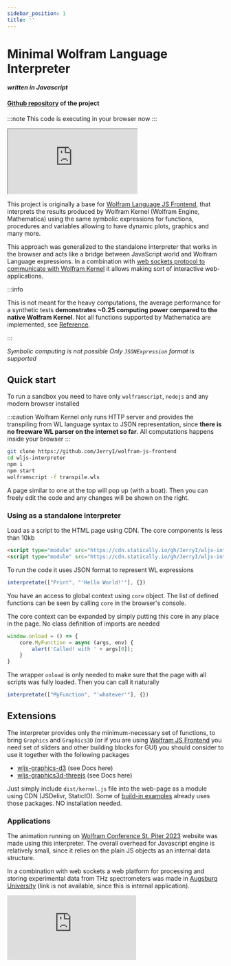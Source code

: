 ```yaml
---
sidebar_position: 1
title: ''
---
```


<h1 style={{'text-align': 'center'}}>Minimal Wolfram Language Interpreter</h1>
<div style={{'text-align': 'center'}}>

***written in Javascript***

</div>
<h4 style={{'text-align': 'center'}}><a href="https://github.com/JerryI/wolfram-js-frontend">Github repository</a> of the project</h4>

:::note
This code is executing in your browser now
:::


<iframe style={{border: 'none', 'border-radius': '10px', width: '100%', height: '100%', 'min-height': '500px'}} src="https://jerryi.github.io/wljs-interpreter/?example=boat.txt&logs=false&full=true"></iframe> 

This project is originally a base for [Wolfram Language JS Frontend](https://github.com/JerryI/wolfram-js-frontend), that interprets the results produced by Wolfram Kernel (Wolfram Engine, Mathematica) using the same symbolic expressions for functions, procedures and variables allowing to have dynamic plots, graphics and many more. 

This approach was generalized to the standalone interpreter that works in the browser and acts like a bridge between JavaScript world and Wolfram Language expressions. In a combination with [web sockets protocol to communicate with Wolfram Kernel](https://github.com/JerryI/tinyweb-mathematica) it allows making sort of interactive web-applications.

:::info

This is not meant for the heavy computations, the average performance for a synthetic tests __demonstrates ~0.25 computing power compared to the native Wolfram Kernel__. Not all functions supported by Mathematica are implemented, see [Reference](Extras/reference.md).

:::

*Symbolic computing is not possible*
*Only `JSONExpression` format is supported* 

## Quick start
To run a sandbox you need to have only `wolframscript`, `nodejs` and any modern browser installed

:::caution
Wolfram Kernel only runs HTTP server and provides the transpiling from WL language syntax to JSON representation, since __there is no freeware WL parser on the internet so far__. All computations happens inside your browser
:::

```bash
git clone https://github.com/JerryI/wolfram-js-frontend
cd wljs-interpreter
npm i
npm start
wolframscript -f transpile.wls
```

A page similar to one at the top will pop up (with a boat). Then you can freely edit the code and any changes will be shown on the right.

### Using as a standalone interpreter
Load as a script to the HTML page using CDN. The core components is less than 10kb

```html
<script type="module" src="https://cdn.statically.io/gh/JerryI/wljs-interpreter/main/src/interpreter.js"></script>
<script type="module" src="https://cdn.statically.io/gh/JerryI/wljs-interpreter/main/src/core.js"></script>
```

To run the code it uses JSON format to represent WL expressions

```js
interpretate(["Print", "'Hello World!'"], {})
```

You have an access to global context using `core` object. The list of defined functions can be seen by calling `core` in the browser's console.

The core context can be expanded by simply putting this core in any place in the page. No class definition of imports are needed

```js
window.onload = () => {
	core.MyFunction = async (args, env) {
		alert('Called! with ' + args[0]);
	}
}
```

The wrapper `onload` is only needed to make sure that the page with all scripts was fully loaded. Then you can call it naturally

```js
interpretate(["MyFunction", "'whatever'"], {})
```

## Extensions

The interpreter provides only the minimum-necessary set of functions, to bring `Graphics` and `Graphics3D` (or if you are using [Wolfram JS Frontend](https://github.com/JerryI/wolfram-js-frontend) you need set of sliders and other building blocks for GUI) you should consider to use it together with the following packages

- [wljs-graphics-d3](https://github.com/JerryI/wljs-graphics-d3) (see Docs here)
- [wljs-graphics3d-threejs](https://github.com/JerryI/Mathematica-ThreeJS-graphics-engine) (see Docs here)

Just simply include `dist/kernel.js` file into the web-page as a module using CDN (JSDelivr, StaticIO). Some of [build-in examples](#Quick%20start) already uses those packages. NO installation needed.

### Applications
The animation running on [Wolfram Conference St. Piter 2023](https://wolfram-language-russian-conference.github.io) website was made using this interpreter. The overall overhead for Javascript engine is relatively small, since it relies on the plain JS objects as an internal data structure.

In a combination with web sockets a web platform for processing and storing experimental data from THz spectrometers was made in [Augsburg University](https://www.uni-augsburg.de/en/) (link is not available, since this is internal application).

<iframe
  style={{ margin: "auto" }}
  width={560}
  height={315}
  src="https://www.youtube.com/embed/S_qANSuhVH0"
  title="YouTube video player"
  frameBorder={0}
  allow="accelerometer; autoplay; clipboard-write; encrypted-media; gyroscope; picture-in-picture; web-share"
  allowFullScreen=""
/>

## Partial support of the native WL expressions

There is no aim to recreate all Wolfram Language functions, you can think about this interpreter more like as a bridge between `Javascript` ecosystem and `Wolfram Language`. The interpreter can easily be expanded via packages or explicitly defined functions inside the HTML page. One can write your own symbols based on the application you have.

__To help maintain this project__ 

[kirill.vasin@uni-a.de](https://www.paypal.com/donate/?hosted_button_id=BN9LWUUUJGW54) [PayPal](https://www.paypal.com/donate/?hosted_button_id=BN9LWUUUJGW54) 

Thank you 🍺
